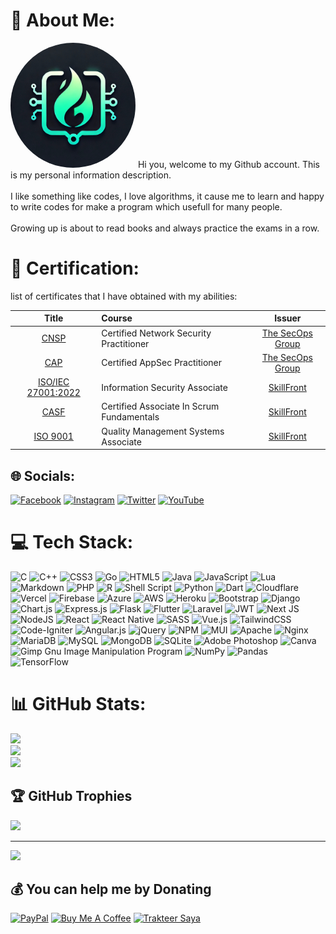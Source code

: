 # 💫 About Me:

  <img src="https://raw.githubusercontent.com/c0del1ar/c0del1ar/refs/heads/main/mylogo.jpg" height="auto" width="200" style="border-radius:50%"> Hi you, welcome to my Github account. This is my personal information description.<br><br>I like something like codes, I love algorithms, it cause me to learn and happy to write codes for make a program which usefull for many people.<br><br>Growing up is about to read books and always practice the exams in a row.<br>

# 📃 Certification:
list of certificates that I have obtained with my abilities:

| Title | Course | Issuer |
| :---: | :----- | :---:  |
| [CNSP](https://github.com/c0del1ar/c0del1ar/blob/ac8bce81084329ca121036f6b5f603c87690b0ee/cnsp.pdf) | Certified Network Security Practitioner | [The SecOps Group](https://secops.group/)|
| [CAP](https://candidate.speedexam.net/certificate.aspx?SSTATE=am4131EniU8ntjp4bO5mXX11inpXbXe3R4hh/w6a+F4tgFP3dHb0ciL2OVpW4e16My28Q71YRFqvkCOE6C97RYPPNEpCHFZOdchUIbaMjhY=) | Certified AppSec Practitioner | [The SecOps Group](https://secops.group/)|
| [ISO/IEC 27001:2022](https://github.com/c0del1ar/c0del1ar/blob/ac8bce81084329ca121036f6b5f603c87690b0ee/iso270012022.pdf) | Information Security Associate | [SkillFront](https://skillfront.com) |
| [CASF](https://www.skillfront.com/certifications/SkillFront-SFE005eadfe306b3-42606821056320.pdf) | Certified Associate In Scrum Fundamentals | [SkillFront](https://skillfront.com) |
| [ISO 9001](https://www.skillfront.com/certifications/SkillFront-SFE02355ecea9b31-32904223989799.pdf) | Quality Management Systems Associate | [SkillFront](https://skillfront.com) |

## 🌐 Socials:
[![Facebook](https://img.shields.io/badge/Facebook-%231877F2.svg?logo=Facebook&logoColor=white)](https://www.facebook.com/profile.php?id=100011377430855&mibextid=ZbWKwL) [![Instagram](https://img.shields.io/badge/Instagram-%23E4405F.svg?logo=Instagram&logoColor=white)](https://instagram.com/_aryakresna7) [![Twitter](https://img.shields.io/badge/Twitter-%231DA1F2.svg?logo=Twitter&logoColor=white)](https://twitter.com/c0del1ar) [![YouTube](https://img.shields.io/badge/YouTube-%23FF0000.svg?logo=YouTube&logoColor=white)](https://www.youtube.com/@AryaKresna) 

# 💻 Tech Stack:
![C](https://img.shields.io/badge/c-%2300599C.svg?style=plastic&logo=c&logoColor=white) ![C++](https://img.shields.io/badge/c++-%2300599C.svg?style=plastic&logo=c%2B%2B&logoColor=white) ![CSS3](https://img.shields.io/badge/css3-%231572B6.svg?style=plastic&logo=css3&logoColor=white) ![Go](https://img.shields.io/badge/go-%2300ADD8.svg?style=plastic&logo=go&logoColor=white) ![HTML5](https://img.shields.io/badge/html5-%23E34F26.svg?style=plastic&logo=html5&logoColor=white) ![Java](https://img.shields.io/badge/java-%23ED8B00.svg?style=plastic&logo=java&logoColor=white) ![JavaScript](https://img.shields.io/badge/javascript-%23323330.svg?style=plastic&logo=javascript&logoColor=%23F7DF1E) ![Lua](https://img.shields.io/badge/lua-%232C2D72.svg?style=plastic&logo=lua&logoColor=white) ![Markdown](https://img.shields.io/badge/markdown-%23000000.svg?style=plastic&logo=markdown&logoColor=white) ![PHP](https://img.shields.io/badge/php-%23777BB4.svg?style=plastic&logo=php&logoColor=white) ![R](https://img.shields.io/badge/r-%23276DC3.svg?style=plastic&logo=r&logoColor=white) ![Shell Script](https://img.shields.io/badge/shell_script-%23121011.svg?style=plastic&logo=gnu-bash&logoColor=white) ![Python](https://img.shields.io/badge/python-3670A0?style=plastic&logo=python&logoColor=ffdd54) ![Dart](https://img.shields.io/badge/dart-%230175C2.svg?style=plastic&logo=dart&logoColor=white) ![Cloudflare](https://img.shields.io/badge/Cloudflare-F38020?style=plastic&logo=Cloudflare&logoColor=white) ![Vercel](https://img.shields.io/badge/vercel-%23000000.svg?style=plastic&logo=vercel&logoColor=white) ![Firebase](https://img.shields.io/badge/firebase-%23039BE5.svg?style=plastic&logo=firebase) ![Azure](https://img.shields.io/badge/azure-%230072C6.svg?style=plastic&logo=azure-devops&logoColor=white) ![AWS](https://img.shields.io/badge/AWS-%23FF9900.svg?style=plastic&logo=amazon-aws&logoColor=white) ![Heroku](https://img.shields.io/badge/heroku-%23430098.svg?style=plastic&logo=heroku&logoColor=white) ![Bootstrap](https://img.shields.io/badge/bootstrap-%23563D7C.svg?style=plastic&logo=bootstrap&logoColor=white) ![Django](https://img.shields.io/badge/django-%23092E20.svg?style=plastic&logo=django&logoColor=white) ![Chart.js](https://img.shields.io/badge/chart.js-F5788D.svg?style=plastic&logo=chart.js&logoColor=white) ![Express.js](https://img.shields.io/badge/express.js-%23404d59.svg?style=plastic&logo=express&logoColor=%2361DAFB) ![Flask](https://img.shields.io/badge/flask-%23000.svg?style=plastic&logo=flask&logoColor=white) ![Flutter](https://img.shields.io/badge/Flutter-%2302569B.svg?style=plastic&logo=Flutter&logoColor=white) ![Laravel](https://img.shields.io/badge/laravel-%23FF2D20.svg?style=plastic&logo=laravel&logoColor=white) ![JWT](https://img.shields.io/badge/JWT-black?style=plastic&logo=JSON%20web%20tokens) ![Next JS](https://img.shields.io/badge/Next-black?style=plastic&logo=next.js&logoColor=white) ![NodeJS](https://img.shields.io/badge/node.js-6DA55F?style=plastic&logo=node.js&logoColor=white) ![React](https://img.shields.io/badge/react-%2320232a.svg?style=plastic&logo=react&logoColor=%2361DAFB) ![React Native](https://img.shields.io/badge/react_native-%2320232a.svg?style=plastic&logo=react&logoColor=%2361DAFB) ![SASS](https://img.shields.io/badge/SASS-hotpink.svg?style=plastic&logo=SASS&logoColor=white) ![Vue.js](https://img.shields.io/badge/vuejs-%2335495e.svg?style=plastic&logo=vuedotjs&logoColor=%234FC08D) ![TailwindCSS](https://img.shields.io/badge/tailwindcss-%2338B2AC.svg?style=plastic&logo=tailwind-css&logoColor=white) ![Code-Igniter](https://img.shields.io/badge/CodeIgniter-%23EF4223.svg?style=plastic&logo=codeIgniter&logoColor=white) ![Angular.js](https://img.shields.io/badge/angular.js-%23E23237.svg?style=plastic&logo=angularjs&logoColor=white) ![jQuery](https://img.shields.io/badge/jquery-%230769AD.svg?style=plastic&logo=jquery&logoColor=white) ![NPM](https://img.shields.io/badge/NPM-%23000000.svg?style=plastic&logo=npm&logoColor=white) ![MUI](https://img.shields.io/badge/MUI-%230081CB.svg?style=plastic&logo=material-ui&logoColor=white) ![Apache](https://img.shields.io/badge/apache-%23D42029.svg?style=plastic&logo=apache&logoColor=white) ![Nginx](https://img.shields.io/badge/nginx-%23009639.svg?style=plastic&logo=nginx&logoColor=white) ![MariaDB](https://img.shields.io/badge/MariaDB-003545?style=plastic&logo=mariadb&logoColor=white) ![MySQL](https://img.shields.io/badge/mysql-%2300f.svg?style=plastic&logo=mysql&logoColor=white) ![MongoDB](https://img.shields.io/badge/MongoDB-%234ea94b.svg?style=plastic&logo=mongodb&logoColor=white) ![SQLite](https://img.shields.io/badge/sqlite-%2307405e.svg?style=plastic&logo=sqlite&logoColor=white) ![Adobe Photoshop](https://img.shields.io/badge/adobephotoshop-%2331A8FF.svg?style=plastic&logo=adobephotoshop&logoColor=white) ![Canva](https://img.shields.io/badge/Canva-%2300C4CC.svg?style=plastic&logo=Canva&logoColor=white) ![Gimp Gnu Image Manipulation Program](https://img.shields.io/badge/Gimp-657D8B?style=plastic&logo=gimp&logoColor=FFFFFF) ![NumPy](https://img.shields.io/badge/numpy-%23013243.svg?style=plastic&logo=numpy&logoColor=white) ![Pandas](https://img.shields.io/badge/pandas-%23150458.svg?style=plastic&logo=pandas&logoColor=white) ![TensorFlow](https://img.shields.io/badge/TensorFlow-%23FF6F00.svg?style=plastic&logo=TensorFlow&logoColor=white)
# 📊 GitHub Stats:
![](https://github-readme-stats.vercel.app/api?username=c0del1ar&theme=gotham&hide_border=false&include_all_commits=true&count_private=true)<br/>
![](https://github-readme-streak-stats.herokuapp.com/?user=c0del1ar&theme=gotham&hide_border=false)<br/>
![](https://github-readme-stats.vercel.app/api/top-langs/?username=c0del1ar&theme=gotham&hide_border=false&include_all_commits=true&count_private=true&layout=compact)

## 🏆 GitHub Trophies
![](https://github-profile-trophy.vercel.app/?username=c0del1ar&theme=darkhub&no-frame=true&no-bg=true&margin-w=4)

---
[![](https://visitcount.itsvg.in/api?id=c0del1ar&label=Profile%20Views&pretty=true)](https://visitcount.itsvg.in)


## 💰 You can help me by Donating

  [![PayPal](https://img.shields.io/badge/PayPal-00457C?style=for-the-badge&logo=paypal&logoColor=white)](https://paypal.me/aryakun)
  <a href="https://www.buymeacoffee.com/aryakun" target="_blank"><img src="https://cdn.buymeacoffee.com/buttons/v2/default-green.png" alt="Buy Me A Coffee" style="height: 60px !important;width: 217px !important;" ></a>
  <a href="https://trakteer.id/aryakun" target="_blank"><img id="wse-buttons-preview" src="https://edge-cdn.trakteer.id/images/embed/trbtn-red-1.png?v=24-01-2025" height="40" style="border:0px;height:40px;" alt="Trakteer Saya"></a>
  
<!-- Proudly created with GPRM ( https://gprm.itsvg.in ) -->
